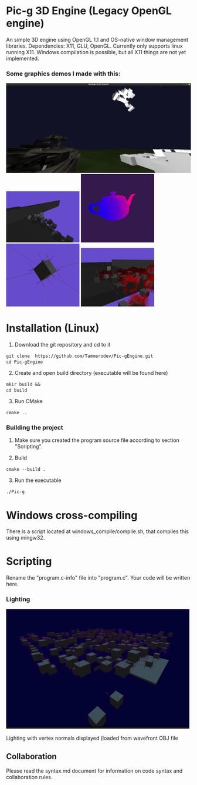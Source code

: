 # Pic-g 3D Engine (Legacy OpenGL engine)
An simple 3D engine using OpenGL 1.1 and OS-native window management libraries.
Dependencies: X11, GLU, OpenGL. Currently only supports linux running X11. Windows compilation is possible, but all X11 things are not yet implemented. 

### Some graphics demos I made with this:

<p float="left">
<img src="dev/screenshots/flightsim.png" alt="drawing" width="700"/>
<img src="dev/screenshots/demo_4_6_25.png" alt="drawing" width="200"/>
<img src="dev/screenshots/teapot.png" alt="drawing" width="200"/>
<img src="dev/screenshots/cubespin.png" alt="drawing" width="200"/>
<img src="dev/screenshots/debug.png" alt="drawing" width="200"/>
</p>

# Installation (Linux)
1. Download the git repository and cd to it
```shell
git clone  https://github.com/Tammerodev/Pic-gEngine.git 
cd Pic-gEngine
 ```
2. Create and open build directory (executable will be found here)
```shell
mkir build && 
cd build
 ```

3. Run CMake
```shell
cmake ..
 ```

### Building the project
1. Make sure you created the program source file according to section "Scripting".

2. Build
```shell
cmake --build . 
 ```
3. Run the executable
```shell
./Pic-g 
 ```


# Windows cross-compiling
There is a script located at windows_compile/compile.sh, that compiles this using mingw32. 

# Scripting
Rename the "program.c-info" file into "program.c". Your code will be written here.

### Lighting

<img src="dev/screenshots/lighting_0v1.png" alt="drawing" width="500"/>

Lighting with vertex normals displayed (loaded from wavefront OBJ file

## Collaboration
Please read the syntax.md document for information on code syntax and collaboration rules.